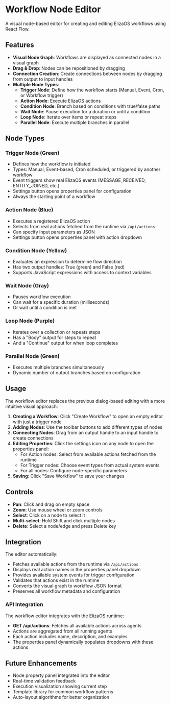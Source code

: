 # Workflow Node Editor

A visual node-based editor for creating and editing ElizaOS workflows using React Flow.

## Features

- **Visual Node Graph**: Workflows are displayed as connected nodes in a visual graph
- **Drag & Drop**: Nodes can be repositioned by dragging
- **Connection Creation**: Create connections between nodes by dragging from output to input handles
- **Multiple Node Types**:
  - **Trigger Node**: Define how the workflow starts (Manual, Event, Cron, or Workflow trigger)
  - **Action Node**: Execute ElizaOS actions
  - **Condition Node**: Branch based on conditions with true/false paths
  - **Wait Node**: Pause execution for a duration or until a condition
  - **Loop Node**: Iterate over items or repeat steps
  - **Parallel Node**: Execute multiple branches in parallel

## Node Types

### Trigger Node (Green)
- Defines how the workflow is initiated
- Types: Manual, Event-based, Cron scheduled, or triggered by another workflow
- Event triggers show real ElizaOS events (MESSAGE_RECEIVED, ENTITY_JOINED, etc.)
- Settings button opens properties panel for configuration
- Always the starting point of a workflow

### Action Node (Blue)
- Executes a registered ElizaOS action
- Selects from real actions fetched from the runtime via `/api/actions`
- Can specify input parameters as JSON
- Settings button opens properties panel with action dropdown

### Condition Node (Yellow)
- Evaluates an expression to determine flow direction
- Has two output handles: True (green) and False (red)
- Supports JavaScript expressions with access to context variables

### Wait Node (Gray)
- Pauses workflow execution
- Can wait for a specific duration (milliseconds)
- Or wait until a condition is met

### Loop Node (Purple)
- Iterates over a collection or repeats steps
- Has a "Body" output for steps to repeat
- And a "Continue" output for when loop completes

### Parallel Node (Green)
- Executes multiple branches simultaneously
- Dynamic number of output branches based on configuration

## Usage

The workflow editor replaces the previous dialog-based editing with a more intuitive visual approach:

1. **Creating a Workflow**: Click "Create Workflow" to open an empty editor with just a trigger node
2. **Adding Nodes**: Use the toolbar buttons to add different types of nodes
3. **Connecting Nodes**: Drag from an output handle to an input handle to create connections
4. **Editing Properties**: Click the settings icon on any node to open the properties panel:
   - For Action nodes: Select from available actions fetched from the runtime
   - For Trigger nodes: Choose event types from actual system events
   - For all nodes: Configure node-specific parameters
5. **Saving**: Click "Save Workflow" to save your changes

## Controls

- **Pan**: Click and drag on empty space
- **Zoom**: Use mouse wheel or zoom controls
- **Select**: Click on a node to select it
- **Multi-select**: Hold Shift and click multiple nodes
- **Delete**: Select a node/edge and press Delete key

## Integration

The editor automatically:
- Fetches available actions from the runtime via `/api/actions`
- Displays real action names in the properties panel dropdown
- Provides available system events for trigger configuration
- Validates that actions exist in the runtime
- Converts the visual graph to workflow JSON format
- Preserves all workflow metadata and configuration

### API Integration

The workflow editor integrates with the ElizaOS runtime:
- **GET /api/actions**: Fetches all available actions across agents
- Actions are aggregated from all running agents
- Each action includes name, description, and examples
- The properties panel dynamically populates dropdowns with these actions

## Future Enhancements

- Node property panel integrated into the editor
- Real-time validation feedback
- Execution visualization showing current step
- Template library for common workflow patterns
- Auto-layout algorithms for better organization 